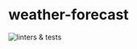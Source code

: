 # weather-forecast

![linters & tests](https://github.com/ElviraCher/weather-forecast/workflows/PR%20Sanity%20Check/badge.svg?branch=homework)
